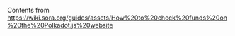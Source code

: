 Contents from https://wiki.sora.org/guides/assets/How%20to%20check%20funds%20on%20the%20Polkadot.js%20website
